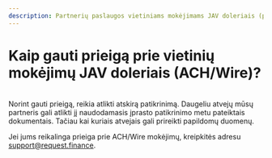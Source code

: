 ```yaml
---
description: Partnerių paslaugos vietiniams mokėjimams JAV doleriais (per ACH/Wire).
---
```


# Kaip gauti prieigą prie vietinių mokėjimų JAV doleriais (ACH/Wire)?

\
Norint gauti prieigą, reikia atlikti atskirą patikrinimą. Daugeliu atvejų mūsų partneris gali atlikti jį naudodamasis įprasto patikrinimo metu pateiktais dokumentais. Tačiau kai kuriais atvejais gali prireikti papildomų duomenų.

Jei jums reikalinga prieiga prie ACH/Wire mokėjimų, kreipkitės adresu [support@request.finance](mailto:support@request.finance).

